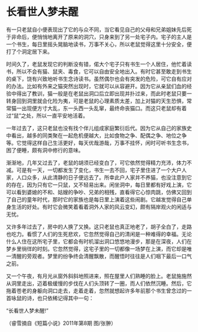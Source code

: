 # 长看世人梦未醒

有一只老鼠自小便表现出了它的与众不同，当它看见自己的父母和兄弟姐妹先后死于非命后，便悄悄地离开了原来的洞穴，只身来到了另一处宅子内。宅子的主人是一个书生，每日里摇头晃脑地读书，万事不关心，所以老鼠觉得这里十分安全，便打了个洞定居下来。 

时间久了，老鼠发现它的判断没有错，偌大个宅子只有书生一个人居住，他忙着读书，所以不会有猫、鼠夹、毒食，它可以自由安全地出入。有时它甚至敢走到书生的桌下，饶有兴致地听书生念诗读书。虽然偶尔也会有突发的危险，可它自有应对的办法。比如有外来之猫突然出现时，它就可以从容避开。因为它从亲鼠们血的经验中得出了教训，猫一般是在老鼠出洞口后立即出现并扑过来，而此时老鼠只要一转身回到洞里就会化险为夷，可是老鼠的心理素质太差，加上对猫的天生恐惧，常常猫一出现便方寸大乱，东一头西一头乱窜，最终命丧猫口。而这只老鼠却有着过“鼠”之处，所以一直平安地活着。 

一年过去了，这只老鼠也没有找个伴儿组成家庭繁衍后代。因为它从自己的家族史中看出，越多的同类聚在一起危机便越大，比如食物之争、配偶之争、地位之争等。它觉得这样自己生活更好，每天优哉游哉，万事不挂怀，闲时可听书生念书，困了便睡，颇有洞中修行的意味。 

渐渐地，几年又过去了，老鼠的胡须已经变白了，可它依然觉得精力充沛，体力不减。可是有一天，一切都发生了变化，书生一去不回，宅子里住进了一个大户人家，人口众多，从此清静的日子便远去了。所幸此户人家并不养猫，也没注意到它的存在，因为只有它一只鼠，又不轻易出来。闲坐洞中，每日里都有好戏上演，它可以看到婆媳的不和、姑嫂的争吵、兄弟的相残，直看得它心惊肉跳，仿佛又回到了自己的童年时代，那时它的家族也是每日里上演着这些闹剧。它越发觉得自己单身生活的好处。有时它会微笑着看着洞外人家的风云变幻，颇有隔岸观火的闲适与无忧。 

又许多年过去了，房中的人换了又换。这只老鼠也真正地老了，胡子全白了，走路也吃力。看惯了人们的生死悲欢，它忽然觉得自己的清闲是一种难得的幸福。无论什么人住在这所宅子里，它都会有时机溜出洞口悠悠地漫步，那是在深夜，人们在梦乡里徜徉的时刻。它忽然觉得，这宅子里的一切都像一场梦在上演，而它却是唯一清醒的旁观者。梦里的纷争终会清醒飘散，而醒悟时往往是人们咽下最后一口气之前。 

又一个午夜，有月光从窗外斜斜地照进来，照在屋里人们熟睡的脸上。老鼠施施然从洞里走出，迈着极缓慢的步伐在人们头顶转了一圈，而人们依然沉睡。然后，它拖着苍老的身躯向洞口走去，走着走着，忽然就想起许多年前那个书生曾念过的一首咏鼠的诗，也只依稀记得其中一句： 

“长看世人梦未醒!” 

（睿雪摘自《短篇小说》2011年第8期 图/张翀）